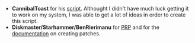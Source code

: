 - <b>CannibalToast</b> for his [script](https://github.com/CannibalToast/ToastPRPScript). Althought I didn't have much luck getting it to work on my system, I was able to get a lot of ideas in order to create this script.
- <b>Diskmaster/Starhammer/BenRierimanu</b> for [PRP](https://www.nexusmods.com/fallout4/mods/46403) and for the [documentation](https://github.com/Diskmaster/ModernPrecombines/blob/main/Creating_PRP_patches_for_other_mods.md) on creating patches.
